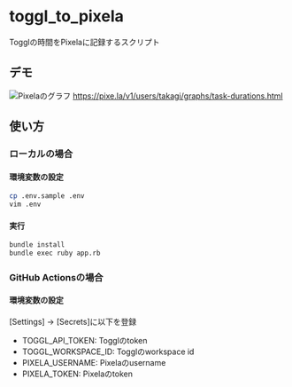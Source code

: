 # toggl_to_pixela
Togglの時間をPixelaに記録するスクリプト

## デモ
![Pixelaのグラフ](https://pixe.la/v1/users/takagi/graphs/task-durations)
https://pixe.la/v1/users/takagi/graphs/task-durations.html

## 使い方
### ローカルの場合
#### 環境変数の設定
```bash
cp .env.sample .env
vim .env
```

#### 実行
```bash
bundle install
bundle exec ruby app.rb
```
### GitHub Actionsの場合
#### 環境変数の設定
[Settings] -> [Secrets]に以下を登録
- TOGGL_API_TOKEN: Togglのtoken
- TOGGL_WORKSPACE_ID: Togglのworkspace id
- PIXELA_USERNAME: Pixelaのusername
- PIXELA_TOKEN: Pixelaのtoken
